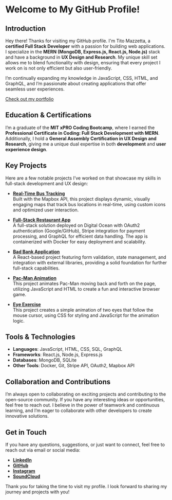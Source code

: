 # Welcome to My GitHub Profile!

## Introduction
Hey there! Thanks for visiting my GitHub profile. I'm Tito Mazzetta, a **certified Full Stack Developer** with a passion for building web applications. I specialize in the **MERN (MongoDB, Express.js, React.js, Node.js)** stack and have a background in **UX Design and Research**. My unique skill set allows me to blend functionality with design, ensuring that every project I work on is not only efficient but also user-friendly.

I’m continually expanding my knowledge in JavaScript, CSS, HTML, and GraphQL, and I’m passionate about creating applications that offer seamless user experiences.

[Check out my portfolio](https://titomazzetta.github.io/profile/)

## Education & Certifications
I’m a graduate of the **MIT xPRO Coding Bootcamp**, where I earned the **Professional Certificate in Coding: Full Stack Development with MERN**. Additionally, I hold a **General Assembly Certification in UX Design and Research**, giving me a unique dual expertise in both **development** and **user experience design**.

## Key Projects

Here are a few notable projects I’ve worked on that showcase my skills in full-stack development and UX design:

- **[Real-Time Bus Tracking](https://github.com/titomazzetta/Real-Time-Bus-Tracking-)**  
  Built with the Mapbox API, this project displays dynamic, visually engaging maps that track bus locations in real-time, using custom icons and optimized user interaction.

- **[Full-Stack Restaurant App](https://github.com/titomazzetta/FullStackRestaurantApp-Oath2)**  
  A full-stack solution deployed on Digital Ocean with OAuth2 authentication (Google/GitHub), Stripe integration for payment processing, and GraphQL for efficient data handling. The app is containerized with Docker for easy deployment and scalability.

- **[Bad Bank Application](https://github.com/titomazzetta/Front-End-BadBanking-App)**  
  A React-based project featuring form validation, state management, and integration with external libraries, providing a solid foundation for further full-stack capabilities.

- **[Pac-Man Animation](https://github.com/titomazzetta/pac-man)**  
  This project animates Pac-Man moving back and forth on the page, utilizing JavaScript and HTML to create a fun and interactive browser game.

- **[Eye Exercise](https://github.com/titomazzetta/Eye-Exercise-)**  
  This project creates a simple animation of two eyes that follow the mouse cursor, using CSS for styling and JavaScript for the animation logic.

## Tools & Technologies
- **Languages**: JavaScript, HTML, CSS, SQL, GraphQL
- **Frameworks**: React.js, Node.js, Express.js
- **Databases**: MongoDB, SQLite
- **Other Tools**: Docker, Git, Stripe API, OAuth2, Mapbox API

## Collaboration and Contributions
I’m always open to collaborating on exciting projects and contributing to the open-source community. If you have any interesting ideas or opportunities, feel free to reach out. I believe in the power of teamwork and continuous learning, and I’m eager to collaborate with other developers to create innovative solutions.

## Get in Touch
If you have any questions, suggestions, or just want to connect, feel free to reach out via email or social media:

- **[LinkedIn](https://www.linkedin.com/in/tito-carlo-piero-mazzetta-16a14264/)**  
- **[GitHub](https://github.com/titomazzetta)**  
- **[Instagram](https://www.instagram.com/titomazzetta/?hl=en)**  
- **[SoundCloud](https://soundcloud.com/titomazzetta)**  

Thank you for taking the time to visit my profile. I look forward to sharing my journey and projects with you!
